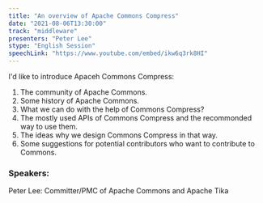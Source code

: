 ```yaml
---
title: "An overview of Apache Commons Compress"
date: "2021-08-06T13:30:00" 
track: "middleware"
presenters: "Peter Lee"
stype: "English Session"
speechLink: "https://www.youtube.com/embed/ikw6q3rk8HI"
---
```

I'd like to introduce Apaceh Commons Compress: 

 1. The community of Apache Commons.
 2. Some history of Apache Commons.
 3. What we can do with the help of Commons Compress?
 4. The mostly used APIs of Commons Compress and the recommonded way to use them.
 5. The ideas why we design Commons Compress in that way.
 6. Some suggestions for potential contributors who want to contribute to Commons.
 ### Speakers: 
 Peter Lee: Committer/PMC of Apache Commons and Apache Tika